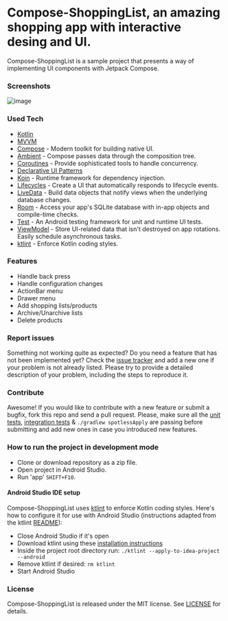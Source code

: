 # Compose-ShoppingList, an amazing shopping app with interactive desing and UI.
Compose-ShoppingList is a sample project that presents a way of implementing UI components with Jetpack Compose.

### Screenshots
![image](https://user-images.githubusercontent.com/25232443/81019836-c9677e00-8e67-11ea-9bab-ed997b149e21.jpg)

### Used Tech
* [Kotlin](https://kotlinlang.org/)
* [MVVM](https://developer.android.com/jetpack/docs/guide)
* [Compose](https://developer.android.com/jetpack/compose) - Modern toolkit for building native UI.
* [Ambient](https://developer.android.com/reference/kotlin/androidx/compose/Ambient) - Compose passes data through the composition tree.
* [Coroutines](https://kotlinlang.org/docs/reference/coroutines-overview.html) - Provide sophisticated tools to handle concurrency.
* [Declarative UI Patterns](https://www.youtube.com/watch?v=VsStyq4Lzxo)
* [Koin](https://insert-koin.io) - Runtime framework for dependency injection.
* [Lifecycles](https://developer.android.com/topic/libraries/architecture/lifecycle) - Create a UI that automatically responds to lifecycle events.
* [LiveData](https://developer.android.com/topic/libraries/architecture/livedata) - Build data objects that notify views when the underlying database changes.
* [Room](https://developer.android.com/topic/libraries/architecture/room) - Access your app's SQLite database with in-app objects and compile-time checks.
* [Test](https://developer.android.com/training/testing/) - An Android testing framework for unit and runtime UI tests.
* [ViewModel](https://developer.android.com/topic/libraries/architecture/viewmodel) - Store UI-related data that isn't destroyed on app rotations. Easily schedule asynchronous tasks.
* [ktlint](https://ktlint.github.io/) - Enforce Kotlin coding styles.

### Features
* Handle back press
* Handle configuration changes
* ActionBar menu
* Drawer menu
* Add shopping lists/products
* Archive/Unarchive lists
* Delete products

### Report issues
Something not working quite as expected? Do you need a feature that has not been implemented yet? Check the [issue tracker](https://github.com/QArtur99/Compose-ShoppingList/issues) and add a new one if your problem is not already listed. Please try to provide a detailed description of your problem, including the steps to reproduce it.

### Contribute
Awesome! If you would like to contribute with a new feature or submit a bugfix, fork this repo and send a pull request. Please, make sure all the [unit tests](https://github.com/QArtur99/Compose-ShoppingList/tree/master/app/src/test/java/com/artf/shoppinglistcompose), [integration tests](https://github.com/QArtur99/Compose-ShoppingList/tree/master/app/src/androidTest/java/com/artf/shoppinglistcompose)  & `./gradlew spotlessApply` are passing before submitting and add new ones in case you introduced new features.

### How to run the project in development mode
* Clone or download repository as a zip file.
* Open project in Android Studio.
* Run 'app' `SHIFT+F10`.

#### Android Studio IDE setup 
Compose-ShoppingList uses [ktlint](https://ktlint.github.io/) to enforce Kotlin coding styles.
Here's how to configure it for use with Android Studio (instructions adapted from the ktlint [README](https://github.com/shyiko/ktlint/blob/master/README.md)):
* Close Android Studio if it's open
* Download ktlint using these [installation instructions](https://github.com/shyiko/ktlint/blob/master/README.md#installation)    
* Inside the project root directory run: `./ktlint --apply-to-idea-project --android`    
* Remove ktlint if desired: `rm ktlint`
* Start Android Studio

### License
Compose-ShoppingList is released under the MIT license. See [LICENSE](./LICENSE) for details.
